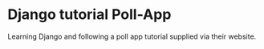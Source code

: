 # Django tutorial Poll-App
Learning Django and following a poll app tutorial supplied via their website.
